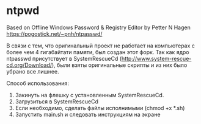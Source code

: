 # ntpwd
Based on Offline Windows Password &amp; Registry Editor by Petter N Hagen https://pogostick.net/~pnh/ntpasswd/

В связи с тем, что оригинальный проект не работает на компьютерах с более чем 4 гигабайтати памяти, был создан этот форк.
Так как ядро ntpasswd присутствует в SystemRescueCd (http://www.system-rescue-cd.org/Download/), были взяты оригинальные скрипты и из них было убрано все лишнее.

Способ использования:
1. Закинуть на флешку с установленным SystemRescueCd.
2. Загрузиться в SystemRescueCd
3. Если необходимо, сделать файлы исполнимыми (chmod +x *.sh)
4. Запустить main.sh и следовать инструкциям на экране
